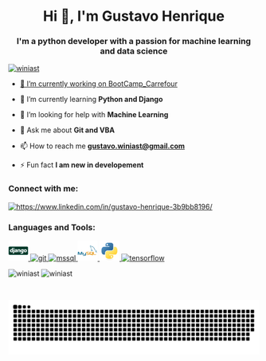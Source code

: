 <h1 align="center">Hi 👋, I'm Gustavo Henrique</h1>
<h3 align="center">I'm a python developer with a passion for machine learning and data science</h3>
<a href="https://github.com/Winiast">

<p align="left"> <img src="https://komarev.com/ghpvc/?username=winiast&label=Profile%20views&color=0e75b6&style=flat" alt="winiast" /> </p>

- 🔭 I’m currently working on [BootCamp_Carrefour](https://github.com/Winiast/Project_By_BootCamp_Carrefour)

- 🌱 I’m currently learning **Python and Django**

- 🤝 I’m looking for help with **Machine Learning**

- 💬 Ask me about **Git and VBA**

- 📫 How to reach me **gustavo.winiast@gmail.com**

- ⚡ Fun fact **I am new in developement**

<h3 align="left">Connect with me:</h3>
<p align="left">
<a href="https://www.linkedin.com/in/gustavo-henrique-3b9bb8196/" target="blank"><img align="center" src="https://raw.githubusercontent.com/rahuldkjain/github-profile-readme-generator/master/src/images/icons/Social/linked-in-alt.svg" alt="https://www.linkedin.com/in/gustavo-henrique-3b9bb8196/" height="30" width="40" /></a>
</p>

<h3 align="left">Languages and Tools:</h3>

<p align="left"> <a href="https://www.djangoproject.com/" target="_blank"> <img src="https://raw.githubusercontent.com/devicons/devicon/master/icons/django/django-original.svg" alt="django" width="40" height="40"/> </a> <a href="https://git-scm.com/" target="_blank"> <img src="https://www.vectorlogo.zone/logos/git-scm/git-scm-icon.svg" alt="git" width="40" height="40"/> </a> <a href="https://www.microsoft.com/en-us/sql-server" target="_blank"> <img src="https://www.svgrepo.com/show/303229/microsoft-sql-server-logo.svg" alt="mssql" width="40" height="40"/> </a> <a href="https://www.mysql.com/" target="_blank"> <img src="https://raw.githubusercontent.com/devicons/devicon/master/icons/mysql/mysql-original-wordmark.svg" alt="mysql" width="40" height="40"/> </a> <a href="https://www.python.org" target="_blank"> <img src="https://raw.githubusercontent.com/devicons/devicon/master/icons/python/python-original.svg" alt="python" width="40" height="40"/> </a> <a href="https://www.tensorflow.org" target="_blank"> <img src="https://www.vectorlogo.zone/logos/tensorflow/tensorflow-icon.svg" alt="tensorflow" width="40" height="40"/> </a> </p>
<p></p>
<p><img align="left" src="https://github-readme-stats.vercel.app/api/top-langs?username=winiast&show_icons=true&locale=en&layout=compact" alt="winiast" /></p>


<p>&nbsp;<img align="letf" src="https://github-readme-stats.vercel.app/api?username=winiast&show_icons=true&locale=en" alt="winiast" /></p>




 <br>
 
  ![Snake animation](https://github.com/Winiast/Winiast/blob/output/github-contribution-grid-snake.svg)
 
</div>
 

